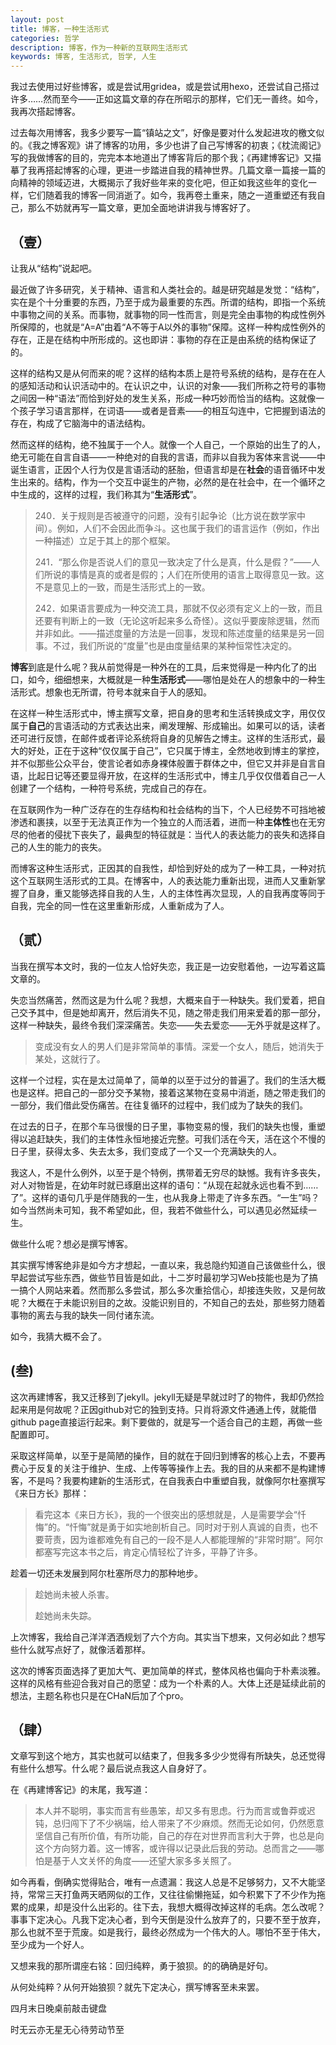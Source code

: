 ```yaml
---
layout: post
title: 博客，一种生活形式
categories: 哲学
description: 博客，作为一种新的互联网生活形式
keywords: 博客, 生活形式, 哲学, 人生
---
```

我过去使用过好些博客，或是尝试用gridea，或是尝试用hexo，还尝试自己搭过许多……然而至今——正如这篇文章的存在所昭示的那样，它们无一善终。如今，我再次搭起博客。

过去每次用博客，我多少要写一篇“镇站之文”，好像是要对什么发起进攻的檄文似的。《我之博客观》讲了博客的功用，多少也讲了自己写博客的初衷；《枕流阁记》写的我做博客的目的，完完本本地道出了博客背后的那个我；《再建博客记》又描摹了我再搭起博客的心理，更进一步踏进自我的精神世界。几篇文章一篇接一篇的向精神的领域迈进，大概揭示了我好些年来的变化吧，但正如我这些年的变化一样，它们随着我的博客一同消逝了。如今，我再卷土重来，随之一道重塑还有我自己，那么不妨就再写一篇文章，更加全面地讲讲我与博客好了。

## （壹）

让我从“结构”说起吧。

最近做了许多研究，关于精神、语言和人类社会的。越是研究越是发觉：“结构”，实在是个十分重要的东西，乃至于成为最重要的东西。所谓的结构，即指一个系统中事物之间的关系。而事物，就事物的同一性而言，则是完全由事物的构成性例外所保障的，也就是“A=A”由着“A不等于A以外的事物”保障。这样一种构成性例外的存在，正是在结构中所形成的。这也即讲：事物的存在正是由系统的结构保证了的。

这样的结构又是从何而来的呢？这样的结构本质上是符号系统的结构，是存在在人的感知活动和认识活动中的。在认识之中，认识的对象——我们所称之符号的事物之间因一种“语法”而恰到好处的发生关系，形成一种巧妙而恰当的结构。这就像一个孩子学习语言那样，在词语——或者是音素——的相互勾连中，它把握到语法的存在，构成了它脑海中的语法结构。

然而这样的结构，绝不独属于一个人。就像一个人自己，一个原始的出生了的人，绝无可能在自言自语——一种绝对的自我的言语，而非以自我为客体来言说——中诞生语言，正因个人行为仅是言语活动的胚胎，但语言却是在**社会**的语音循环中发生出来的。结构，作为一个交互中诞生的产物，必然的是在社会中，在一个循环之中生成的，这样的过程，我们称其为“**生活形式**”。

> 240．关于规则是否被遵守的问题，没有引起争论（比方说在数学家中间）。例如，人们不会因此而争斗。这也属于我们的语言运作（例如，作出一种描述）立足于其上的那个框架。
>
> 241．“那么你是否说人们的意见一致决定了什么是真，什么是假？”——人们所说的事情是真的或者是假的；人们在所使用的语言上取得意见一致。这不是意见上的一致，而是生活形式上的一致。
>
> 242．如果语言要成为一种交流工具，那就不仅必须有定义上的一致，而且还要有判断上的一致（无论这听起来多么奇怪）。这似乎要废除逻辑，然而并非如此。——描述度量的方法是一回事，发现和陈述度量的结果是另一回事。不过，我们所说的“度量”也是由度量结果的某种恒常性决定的。

**博客**到底是什么呢？我从前觉得是一种外在的工具，后来觉得是一种内化了的出口，如今，细细想来，大概就是一种**生活形式**——哪怕是处在人的想象中的一种生活形式。想象也无所谓，符号本就来自于人的感知。

在这样一种生活形式中，博主撰写文章，把自身的思考和生活转换成文字，用仅仅属于**自己**的言语活动的方式表达出来，阐发理解、形成输出。如果可以的话，读者还可进行反馈，在邮件或者评论系统将自身的见解告之博主。这样的生活形式，最大的好处，正在于这种“仅仅属于自己”，它只属于博主，全然地收到博主的掌控，并不似那些公众平台，使言论者如赤身裸体般置于群体之中，但它又并非是自言自语，比起日记等还要显得开放，在这样的生活形式中，博主几乎仅仅借着自己一人创建了一个结构，一种符号系统，完成自己的存在。

在互联网作为一种广泛存在的生存结构和社会结构的当下，个人已经势不可挡地被渗透和裹挟，以至于无法真正作为一个独立的人而活着，进而一种**主体性**也在无穷尽的他者的侵扰下丧失了，最典型的特征就是：当代人的表达能力的丧失和选择自己的人生的能力的丧失。

而博客这种生活形式，正因其的自我性，却恰到好处的成为了一种工具，一种对抗这个互联网生活形式的工具。在博客中，人的表达能力重新出现，进而人又重新掌握了自身，重又能够选择自我的人生，人的主体性再次显现，人的自我再度等同于自我，完全的同一性在这里重新形成，人重新成为了人。

## （贰）

当我在撰写本文时，我的一位友人恰好失恋，我正是一边安慰着他，一边写着这篇文章的。

失恋当然痛苦，然而这是为什么呢？我想，大概来自于一种缺失。我们爱着，把自己交予其中，但是她却离开，然后消失不见，随之带走我们用来爱着的那一部分，这样一种缺失，最终令我们深深痛苦。失恋——失去爱恋——无外乎就是这样了。

> 变成没有女人的男人们是非常简单的事情。深爱一个女人，随后，她消失于某处，这就行了。

这样一个过程，实在是太过简单了，简单的以至于过分的普遍了。我们的生活大概也是这样。把自己的一部分交予某物，接着这某物在变易中消逝，随之带走我们的一部分，我们借此受伤痛苦。在往复循环的过程中，我们成为了缺失的我们。

在过去的日子，在那个车马很慢的日子里，事物变易的慢，我们的缺失也慢，重塑得以追赶缺失，我们的主体性永恒地接近完整。可我们活在今天，活在这个不慢的日子里，获得太多、失去太多，我们变成了一个又一个充满缺失的人。

我这人，不是什么例外，以至于是个特例，携带着无穷尽的缺憾。我有许多丧失，对人对物皆是，在幼年时就已琢磨出这样的语句：“从现在起就永远也看不到……了”。这样的语句几乎是伴随我的一生，也从我身上带走了许多东西。“一生”吗？如今当然尚未可知，我不希望如此，但，我若不做些什么，可以遇见必然延续一生。

做些什么呢？想必是撰写博客。

其实撰写博客绝非是如今方才想起，一直以来，我总隐约知道自己该做些什么，很早起尝试写些东西，做些节目皆是如此，十二岁时最初学习Web技能也是为了搞一搞个人网站来着。然而那么多尝试，那么多次重拾信心，却接连失败，又是何故呢？大概在于未能识别目的之故。没能识别目的，不知自己的去处，那些努力随着事物的离去与我的缺失一同付诸东流。

如今，我猜大概不会了。

## (叁)

这次再建博客，我又迁移到了jekyll。jekyll无疑是早就过时了的物件，我却仍然捡起来用是何故呢？正因github对它的独到支持。只肖将源文件通通上传，就能借github page直接运行起来。剩下要做的，就是写一个适合自己的主题，再做一些配置即可。

采取这样简单，以至于是简陋的操作，目的就在于回归到博客的核心上去，不要再费心于反复的关注于维护、生成、上传等等操作上去。我的目的从来都不是构建博客，不是吗？我要构建新的生活形式，在自我表白中重塑自我，就像阿尔杜塞撰写《来日方长》那样：

>看完这本《来日方长》，我的一个很突出的感想就是，人是需要学会“忏悔”的。“忏悔”就是勇于如实地剖析自己。同时对于别人真诚的自责，也不要苛责，因为谁都难免有自己的一段不是人人都能理解的“非常时期”。阿尔都塞写完这本书之后，肯定心情轻松了许多，平静了许多。

趁着一切还未发展到阿尔杜塞所尽力的那种地步。

>趁她尚未被人杀害。
>
>趁她尚未失踪。

上次博客，我给自己洋洋洒洒规划了六个方向。其实当下想来，又何必如此？想写些什么就写点好了，就像活着那样。

这次的博客页面选择了更加大气、更加简单的样式，整体风格也偏向于朴素淡雅。这样的风格有些迎合我对自己的愿望：成为一个朴素的人。大体上还是延续此前的想法，主题名称也只是在CHaN后加了个pro。

## （肆）

文章写到这个地方，其实也就可以结束了，但我多多少少觉得有所缺失，总还觉得有些什么想写。什么呢？最后说点我这人自身好了。

在《再建博客记》的末尾，我写道：

> 本人并不聪明，事实而言有些愚笨，却又多有思虑。行为而言或鲁莽或迟钝，总归闯下了不少祸端，给人带来了不少麻烦。然而无论如何，仍然愿意坚信自己有所价值，有所功能，自己的存在对世界而言利大于弊，也总是向这个方向努力着。这一博客，或许得以记录此后我的劳动。总而言之——哪怕是基于人文关怀的角度——还望大家多多关照了。

如今再看，倒确实觉得贴合，唯有一点遗漏：我这人总是不足够努力，又不大能坚持，常常三天打鱼两天晒网似的工作，又往往偷懒拖延，如今积累下了不少作为拖累的成果，却是没什么出彩的。往下去，我想大概得改掉这样的毛病。怎么改呢？事事下定决心。凡我下定决心者，到今天倒是没什么放弃了的，只要不至于放弃，那么也就不至于荒废。如是我行，最终必然成为一个伟大的人。哪怕不至于伟大，至少成为一个好人。

又想来我的那所谓座右铭：回归纯粹，勇于狼狈。的的确确是好句。

从何处纯粹？从何开始狼狈？就先下定决心，撰写博客至未来罢。

四月末日晚桌前敲击键盘

时无云亦无星无心待劳动节至
